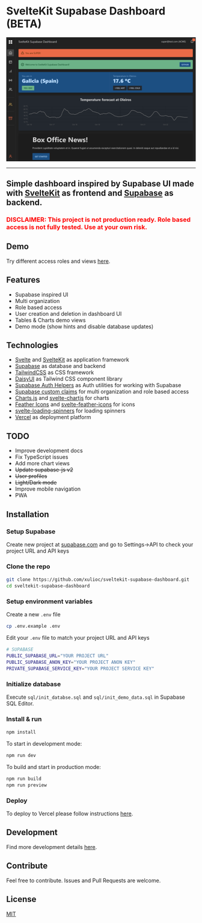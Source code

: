 # SvelteKit Supabase Dashboard (BETA)

![alt text](/img/dashboard.png)

---

## Simple dashboard inspired by Supabase UI made with [SvelteKit](https://kit.svelte.dev/) as frontend and [Supabase](https://supabase.com/) as backend.

<h3>
<span style="color:red">
DISCLAIMER: This project is not production ready. Role based access is not fully tested. Use at your own risk.
</h3>
</span>

## Demo

Try different access roles and views [here](https://sveltekit-supabase-dashboard.vercel.app/).

## Features

- Supabase inspired UI
- Multi organization
- Role based access
- User creation and deletion in dashboard UI
- Tables & Charts demo views
- Demo mode (show hints and disable database updates)

## Technologies

- [Svelte](https://svelte.dev/) and [SvelteKit](https://kit.svelte.dev/) as application framework
- [Supabase](https://supabase.com/) as database and backend
- [TailwindCSS](https://tailwindcss.com/) as CSS framework
- [DaisyUI](https://daisyui.com/) as Tailwind CSS component library
- [Supabase Auth Helpers](https://github.com/supabase/auth-helpers) as Auth utilities for working with Supabase
- [Supabase custom claims](https://github.com/supabase-community/supabase-custom-claims) for multi organization and role based access
- [Charts.js](https://www.chartjs.org/) and [svelte-chartjs](https://www.npmjs.com/package/svelte-chartjs) for charts
- [Feather Icons](https://feathericons.com/) and [svelte-feather-icons](https://www.npmjs.com/package/svelte-feather-icons) for icons
- [svelte-loading-spinners](https://www.npmjs.com/package/svelte-loading-spinners) for loading spinners
- [Vercel](https://vercel.com/) as deployment platform

## TODO

- Improve development docs
- Fix TypeScript issues
- Add more chart views
- ~~Update supabase-js v2~~
- ~~User profiles~~
- ~~Light/Dark mode~~
- Improve mobile navigation
- PWA

## Installation

### Setup Supabase

Create new project at [supabase.com](https://supabase.com/) and go to Settings->API to check your project URL and API keys

### Clone the repo

```bash
git clone https://github.com/xulioc/sveltekit-supabase-dashboard.git
cd sveltekit-supabase-dashboard
```

### Setup environment variables

Create a new `.env` file

```bash
cp .env.example .env
```

Edit your `.env` file to match your project URL and API keys

```bash
# SUPABASE
PUBLIC_SUPABASE_URL="YOUR PROJECT URL"
PUBLIC_SUPABASE_ANON_KEY="YOUR PROJECT ANON KEY"
PRIVATE_SUPABASE_SERVICE_KEY="YOUR PROJECT SERVICE KEY"
```

### Initialize database

Execute `sql/init_databse.sql` and `sql/init_demo_data.sql` in Supabase SQL Editor.

### Install & run

```bash
npm install
```

To start in development mode:

```bash
npm run dev
```

To build and start in production mode:

```bash
npm run build
npm run preview
```

### Deploy

To deploy to Vercel please follow instructions [here](https://vercel.com/guides/deploying-svelte-with-vercel).

## Development

Find more development details [here](https://github.com/xulioc/sveltekit-supabase-dashboard/blob/main/README_DEV.md).

## Contribute

Feel free to contribute. Issues and Pull Requests are welcome.

## License

[MIT](https://github.com/xulioc/sveltekit-supabase-dashboard/blob/main/LICENSE)
